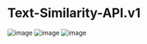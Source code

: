 # Text-Similarity-API.v1
![image](https://user-images.githubusercontent.com/107072477/232755512-4753ea2a-a1af-4ef0-ac8d-387b17f03741.png)
![image](https://user-images.githubusercontent.com/107072477/232755559-e40efaa1-191d-4cc9-ad3a-71a509f5d4f0.png)
![image](https://user-images.githubusercontent.com/107072477/232755676-606d5621-9819-46a0-b403-00e15ea673f7.png)
